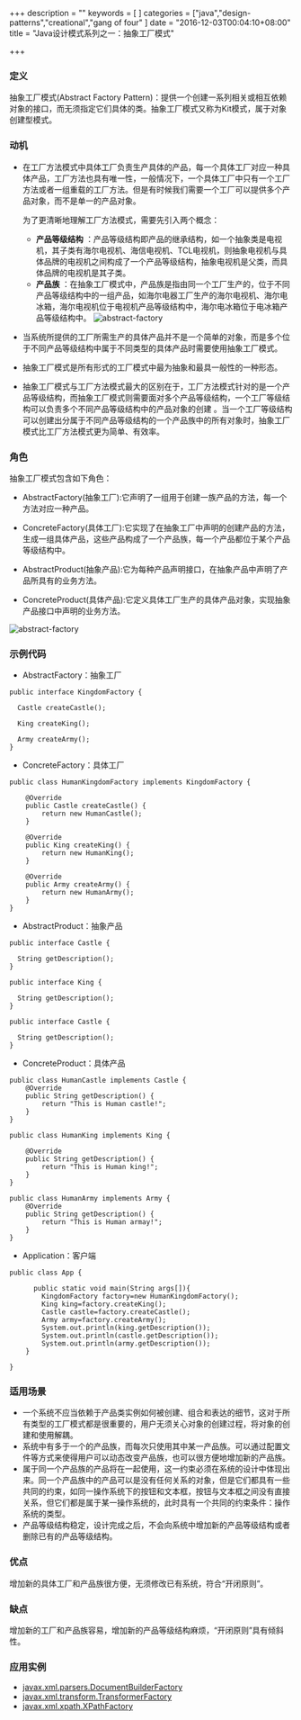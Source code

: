 +++
description = ""
keywords = [
]
categories = ["java","design-patterns","creational","gang of four"
]
date = "2016-12-03T00:04:10+08:00"
title = "Java设计模式系列之一：抽象工厂模式"

+++

### 定义

抽象工厂模式(Abstract Factory Pattern)：提供一个创建一系列相关或相互依赖对象的接口，而无须指定它们具体的类。抽象工厂模式又称为Kit模式，属于对象创建型模式。

### 动机

- 在工厂方法模式中具体工厂负责生产具体的产品，每一个具体工厂对应一种具体产品，工厂方法也具有唯一性，一般情况下，一个具体工厂中只有一个工厂方法或者一组重载的工厂方法。但是有时候我们需要一个工厂可以提供多个产品对象，而不是单一的产品对象。

    为了更清晰地理解工厂方法模式，需要先引入两个概念：

    * **产品等级结构** ：产品等级结构即产品的继承结构，如一个抽象类是电视机，其子类有海尔电视机、海信电视机、TCL电视机，则抽象电视机与具体品牌的电视机之间构成了一个产品等级结构，抽象电视机是父类，而具体品牌的电视机是其子类。
    * **产品族** ：在抽象工厂模式中，产品族是指由同一个工厂生产的，位于不同产品等级结构中的一组产品，如海尔电器工厂生产的海尔电视机、海尔电冰箱，海尔电视机位于电视机产品等级结构中，海尔电冰箱位于电冰箱产品等级结构中。
![abstract-factory](/image/abstract-factory_2.png)

- 当系统所提供的工厂所需生产的具体产品并不是一个简单的对象，而是多个位于不同产品等级结构中属于不同类型的具体产品时需要使用抽象工厂模式。
- 抽象工厂模式是所有形式的工厂模式中最为抽象和最具一般性的一种形态。
- 抽象工厂模式与工厂方法模式最大的区别在于，工厂方法模式针对的是一个产品等级结构，而抽象工厂模式则需要面对多个产品等级结构，一个工厂等级结构可以负责多个不同产品等级结构中的产品对象的创建 。当一个工厂等级结构可以创建出分属于不同产品等级结构的一个产品族中的所有对象时，抽象工厂模式比工厂方法模式更为简单、有效率。



### 角色

抽象工厂模式包含如下角色：

- AbstractFactory(抽象工厂):它声明了一组用于创建一族产品的方法，每一个方法对应一种产品。

- ConcreteFactory(具体工厂):它实现了在抽象工厂中声明的创建产品的方法，生成一组具体产品，这些产品构成了一个产品族，每一个产品都位于某个产品等级结构中。

- AbstractProduct(抽象产品):它为每种产品声明接口，在抽象产品中声明了产品所具有的业务方法。

- ConcreteProduct(具体产品):它定义具体工厂生产的具体产品对象，实现抽象产品接口中声明的业务方法。


![abstract-factory](/image/abstract-factory_1.png)

### 示例代码

- AbstractFactory：抽象工厂

```
public interface KingdomFactory {

  Castle createCastle();

  King createKing();

  Army createArmy();
}
```

- ConcreteFactory：具体工厂

```
public class HumanKingdomFactory implements KingdomFactory {

    @Override
    public Castle createCastle() {
        return new HumanCastle();
    }

    @Override
    public King createKing() {
        return new HumanKing();
    }

    @Override
    public Army createArmy() {
        return new HumanArmy();
    }
}
```

- AbstractProduct：抽象产品

```
public interface Castle {

  String getDescription();
}

public interface King {

  String getDescription();
}

public interface Castle {

  String getDescription();
}
```

- ConcreteProduct：具体产品

```
public class HumanCastle implements Castle {
    @Override
    public String getDescription() {
        return "This is Human castle!";
    }
}

public class HumanKing implements King {

    @Override
    public String getDescription() {
        return "This is Human king!";
    }
}

public class HumanArmy implements Army {
    @Override
    public String getDescription() {
        return "This is Human armay!";
    }
}
```

- Application：客户端

```
public class App {

      public static void main(String args[]){
        KingdomFactory factory=new HumanKingdomFactory();
        King king=factory.createKing();
        Castle castle=factory.createCastle();
        Army army=factory.createArmy();
        System.out.println(king.getDescription());
        System.out.println(castle.getDescription());
        System.out.println(army.getDescription());
    }

}
```

### 适用场景

* 一个系统不应当依赖于产品类实例如何被创建、组合和表达的细节，这对于所有类型的工厂模式都是很重要的，用户无须关心对象的创建过程，将对象的创建和使用解耦。
* 系统中有多于一个的产品族，而每次只使用其中某一产品族。可以通过配置文件等方式来使得用户可以动态改变产品族，也可以很方便地增加新的产品族。
* 属于同一个产品族的产品将在一起使用，这一约束必须在系统的设计中体现出来。同一个产品族中的产品可以是没有任何关系的对象，但是它们都具有一些共同的约束，如同一操作系统下的按钮和文本框，按钮与文本框之间没有直接关系，但它们都是属于某一操作系统的，此时具有一个共同的约束条件：操作系统的类型。
* 产品等级结构稳定，设计完成之后，不会向系统中增加新的产品等级结构或者删除已有的产品等级结构。


### 优点

增加新的具体工厂和产品族很方便，无须修改已有系统，符合“开闭原则”。

### 缺点

增加新的工厂和产品族容易，增加新的产品等级结构麻烦，“开闭原则”具有倾斜性。

### 应用实例

* [javax.xml.parsers.DocumentBuilderFactory](http://docs.oracle.com/javase/8/docs/api/javax/xml/parsers/DocumentBuilderFactory.html)
* [javax.xml.transform.TransformerFactory](http://docs.oracle.com/javase/8/docs/api/javax/xml/transform/TransformerFactory.html#newInstance--)
* [javax.xml.xpath.XPathFactory](http://docs.oracle.com/javase/8/docs/api/javax/xml/xpath/XPathFactory.html#newInstance--)



